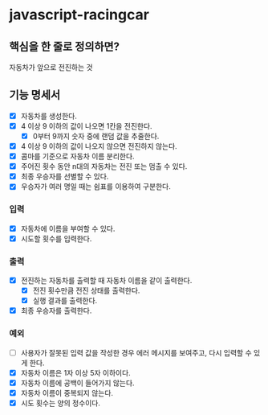 # javascript-racingcar

## 핵심을 한 줄로 정의하면?

자동차가 앞으로 전진하는 것

## 기능 명세서

- [x] 자동차를 생성한다.
- [x] 4 이상 9 이하의 값이 나오면 1칸을 전진한다.
  - [x] 0부터 9까지 숫자 중에 랜덤 값을 추줄한다.
- [x] 4 이상 9 이하의 값이 나오지 않으면 전진하지 않는다.
- [x] 콤마를 기준으로 자동차 이름 분리한다.
- [x] 주어진 횟수 동안 n대의 자동차는 전진 또는 멈출 수 있다.
- [x] 최종 우승자를 선별할 수 있다.
- [x] 우승자가 여러 명일 때는 쉼표를 이용하여 구분한다.

### 입력

- [x] 자동차에 이름을 부여할 수 있다.
- [x] 시도할 횟수를 입력한다.

### 출력

- [x] 전진하는 자동차를 출력할 때 자동차 이름을 같이 출력한다.
  - [x] 전진 횟수만큼 전진 상태를 출력한다.
  - [x] 실행 결과를 출력한다.
- [x] 최종 우승자를 출력한다.

### 예외

- [ ] 사용자가 잘못된 입력 값을 작성한 경우 에러 메시지를 보여주고, 다시 입력할 수 있게 한다.
- [x] 자동차 이름은 1자 이상 5자 이하이다.
- [x] 자동차 이름에 공백이 들어가지 않는다.
- [x] 자동차 이름이 중복되지 않는다.
- [x] 시도 횟수는 양의 정수이다.
